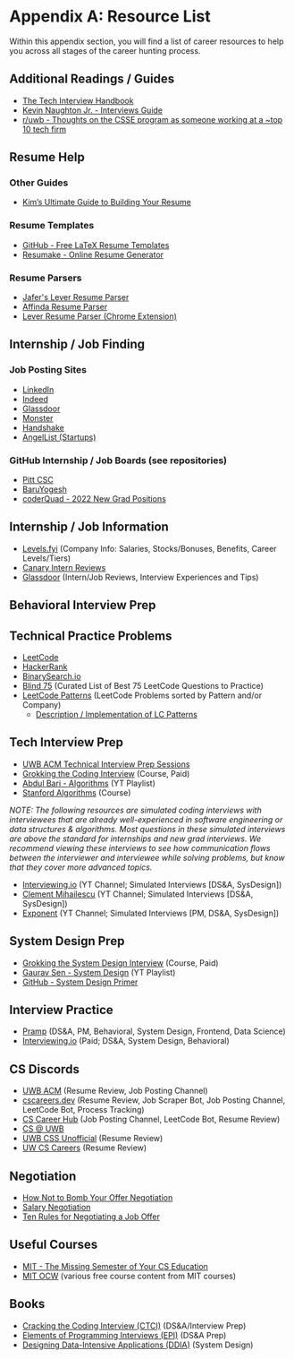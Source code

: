 # Appendix A: Resource List

Within this appendix section, you will find a list of career resources to help you across all stages of the career hunting process. 


## Additional Readings / Guides



* [The Tech Interview Handbook](https://yangshun.github.io/tech-interview-handbook/)
* [Kevin Naughton Jr. - Interviews Guide](https://github.com/kdn251/interviews)
* [r/uwb - Thoughts on the CSSE program as someone working at a ~top 10 tech firm](https://www.reddit.com/r/uwb/comments/kyd1j2/thoughts_on_the_csse_program_as_someone_working/)


## Resume Help


### Other Guides



* [Kim’s Ultimate Guide to Building Your Resume](https://docs.google.com/document/d/1qElLme18XlZNSLDL9CQCRu2ptW19H6JC9NnVMPHofHw/edit#heading=h.twed1p5s0ddj)


### Resume Templates



* [GitHub - Free LaTeX Resume Templates](https://github.com/topics/resume-template?l=tex)
* [Resumake - Online Resume Generator](https://latexresu.me/)


### Resume Parsers

* [Jafer's Lever Resume Parser](https://itsjafer.com/#/parser)
* [Affinda Resume Parser](https://affinda.com/resume-parser/)
* [Lever Resume Parser (Chrome Extension)](https://chrome.google.com/webstore/detail/lever-resume-parser/cjaebcdmenhepnpldppdeefjgbbpjjbc)

## Internship / Job Finding


### Job Posting Sites



* [LinkedIn](linkedin.com)
* [Indeed](indeed.com)
* [Glassdoor](glassdoor.com)
* [Monster](monster.com)
* [Handshake](https://uw.joinhandshake.com/)
* [AngelList (Startups)](angel.co)


### GitHub Internship / Job Boards (see repositories)



* [Pitt CSC](https://github.com/pittcsc/)
* [BaruYogesh](https://github.com/baruyogesh/)
* [coderQuad - 2022 New Grad Positions](https://github.com/coderQuad/New-Grad-Positions-2022)


## Internship / Job Information



* [Levels.fyi](levels.fyi) (Company Info: Salaries, Stocks/Bonuses, Benefits, Career Levels/Tiers) 
* [Canary Intern Reviews](https://canarystudent.com/)
* [Glassdoor](glassdoor.com) (Intern/Job Reviews, Interview Experiences and Tips)


## Behavioral Interview Prep


## Technical Practice Problems



* [LeetCode](leetcode.com)
* [HackerRank](hackerrank.com)
* [BinarySearch.io](binarysearch.io)
* [Blind 75](https://leetcode.com/discuss/general-discussion/460599/blind-75-leetcode-questions) (Curated List of Best 75 LeetCode Questions to Practice)
* [LeetCode Patterns](https://seanprashad.com/leetcode-patterns/) (LeetCode Problems sorted by Pattern and/or Company)
    * [Description / Implementation of LC Patterns](https://hackernoon.com/14-patterns-to-ace-any-coding-interview-question-c5bb3357f6ed)


## Tech Interview Prep



* [UWB ACM Technical Interview Prep Sessions](https://uwb.presence.io/events/acm) 
* [Grokking the Coding Interview](https://www.educative.io/courses/grokking-the-coding-interview) (Course, Paid)
* [Abdul Bari - Algorithms](https://www.youtube.com/watch?v=0IAPZzGSbME&list=PLDN4rrl48XKpZkf03iYFl-O29szjTrs_O&ab_channel=AbdulBari) (YT Playlist)
* [Stanford Algorithms](https://online.stanford.edu/courses/soe-ycsalgorithms1-algorithms-design-and-analysis-part-1) (Course)

_NOTE: The following resources are simulated coding interviews with interviewees that are already well-experienced in software engineering or data structures & algorithms. Most questions in these simulated interviews are above the standard for internships and new grad interviews. We recommend viewing these interviews to see how communication flows between the interviewer and interviewee while solving problems, but know that they cover more advanced topics._



* [Interviewing.io](https://www.youtube.com/channel/UCNc-Wa_ZNBAGzFkYbAHw9eg) (YT Channel; Simulated Interviews [DS&A, SysDesign])
* [Clement Mihailescu](https://www.youtube.com/channel/UCaO6VoaYJv4kS-TQO_M-N_g) (YT Channel; Simulated Interviews [DS&A, SysDesign])
* [Exponent](https://www.youtube.com/c/ExponentTV/videos) (YT Channel; Simulated Interviews [PM, DS&A, SysDesign])


## System Design Prep



* [Grokking the System Design Interview](https://www.educative.io/courses/grokking-the-system-design-interview) (Course, Paid)
* [Gaurav Sen - System Design](https://www.youtube.com/playlist?list=PLMCXHnjXnTnvo6alSjVkgxV-VH6EPyvoX) (YT Playlist)
* [GitHub - System Design Primer](https://github.com/donnemartin/system-design-primer)


## Interview Practice



* [Pramp](pramp.com) (DS&A, PM, Behavioral, System Design, Frontend, Data Science)
* [Interviewing.io](interviewing.io) (Paid; DS&A, System Design, Behavioral)


## CS Discords	



* [UWB ACM](https://discord.gg/kEaTeY8) (Resume Review, Job Posting Channel)
* [cscareers.dev](https://cscareers.dev/discord) (Resume Review, Job Scraper Bot, Job Posting Channel, LeetCode Bot, Process Tracking)
* [CS Career Hub](https://discord.com/invite/ndFR4RF) (Job Posting Channel, LeetCode Bot, Resume Review)
* [CS @ UWB](https://discord.gg/feaXtKUfQj)
* [UWB CSS Unofficial](https://discord.gg/zdAtjBT) (Resume Review)
* [UW CS Careers](https://discord.gg/ucHkM87s2S) (Resume Review)


## Negotiation



* [How Not to Bomb Your Offer Negotiation](https://haseebq.com/how-not-to-bomb-your-offer-negotiation/)
* [Salary Negotiation](https://www.kalzumeus.com/2012/01/23/salary-negotiation/)
* [Ten Rules for Negotiating a Job Offer](https://www.freecodecamp.org/news/ten-rules-for-negotiating-a-job-offer-ee17cccbdab6/)


## Useful Courses



* [MIT - The Missing Semester of Your CS Education](https://missing.csail.mit.edu/)
* [MIT OCW](https://ocw.mit.edu/index.htm) (various free course content from MIT courses)


## Books



* [Cracking the Coding Interview (CTCI)](https://www.crackingthecodinginterview.com/) (DS&A/Interview Prep)
* [Elements of Programming Interviews (EPI)](https://www.amazon.com/Elements-Programming-Interviews-Insiders-Guide/dp/1479274836) (DS&A Prep)
* [Designing Data-Intensive Applications (DDIA)](https://www.amazon.com/Designing-Data-Intensive-Applications-Reliable-Maintainable/dp/1449373321) (System Design)